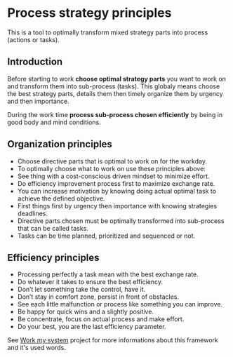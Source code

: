 # Process strategy principles

This is a tool to optimally transform mixed strategy parts into process (actions or tasks).

## Introduction

Before starting to work **choose optimal strategy parts** you want to work on and transform them into sub-process (tasks). This globaly means choose the best strategy parts, details them then timely organize them by urgency and then importance.

During the work time **process sub-process chosen efficiently** by being in good body and mind conditions.

## Organization principles
* Choose directive parts that is optimal to work on for the workday.
* To optimally choose what to work on use these principles above:
 * See thing with a cost-conscious driven mindset to minimize effort.
 * Do efficiency improvement process first to maximize exchange rate.
 * You can increase motivation by knowing doing actual optimal task to achieve the defined objective.
 * First things first by urgency then importance with knowing strategies deadlines.
* Directive parts chosen must be optimally transformed into sub-process that can be called tasks.
* Tasks can be time planned, prioritized and sequenced or not.

## Efficiency principles
* Processing perfectly a task mean with the best exchange rate.
* Do whatever it takes to ensure the best efficiency.
 * Don’t let something take the control, have it.
 * Don’t stay in comfort zone, persist in front of obstacles.
 * See each little malfunction or process like something you can improve.
 * Be happy for quick wins and a slightly positive.
* Be concentrate, focus on actual process and make effort.
* Do your best, you are the last efficiency parameter.

See [Work my system](https://github.com/Primerz/Work-my-system) project for more informations about this framework and it's used words.
